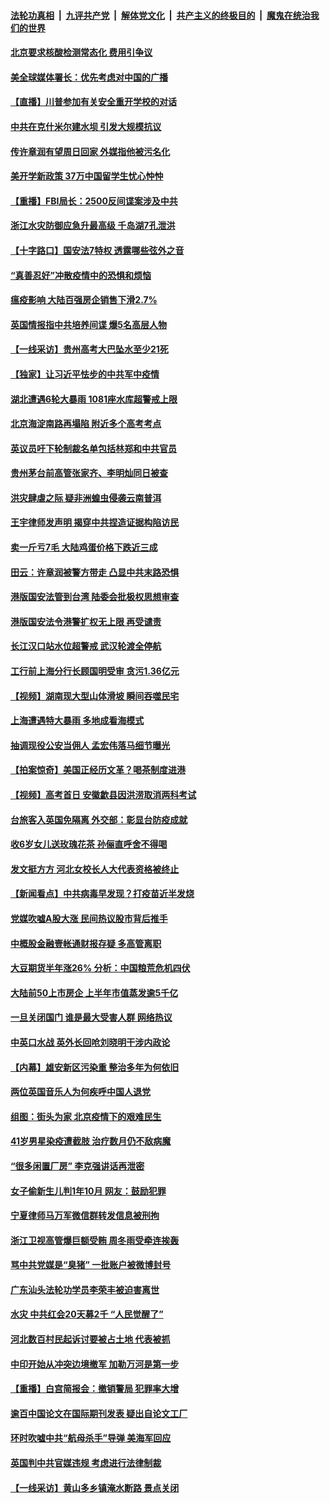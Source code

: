 ####  [法轮功真相](../../../../basic/blob/master/README.md?t=07080131) &nbsp;|&nbsp; [九评共产党](../../../../9ping.md/blob/master/README.md?t=07080131) &nbsp;|&nbsp; [解体党文化](../../../../jtdwh.md/blob/master/README.md?t=07080131)  &nbsp;|&nbsp; [共产主义的终极目的](../../../../gczydzjmd.md/blob/master/README.md?t=07080131) &nbsp;|&nbsp; [魔鬼在统治我们的世界](../../../../mgztzwmdsj.md/blob/master/README.md?t=07080131) 

#### [北京要求核酸检测常态化 费用引争议](../pages/nsc413/n12239422.md?t=07080131) 

#### [美全球媒体署长：优先考虑对中国的广播](../pages/nsc413/n12239365.md?t=07080131) 

#### [【直播】川普参加有关安全重开学校的对话](../pages/nsc413/n12239239.md?t=07080131) 

#### [中共在克什米尔建水坝 引发大规模抗议](../pages/nsc413/n12239209.md?t=07080131) 

#### [传许章润有望周日回家 外媒指他被污名化](../pages/nsc413/n12239196.md?t=07080131) 

#### [美开学新政策 37万中国留学生忧心忡忡](../pages/nsc413/n12239233.md?t=07080131) 

#### [【重播】FBI局长：2500反间谍案涉及中共](../pages/nsc413/n12236620.md?t=07080131) 

#### [浙江水灾防御应急升最高级 千岛湖7孔泄洪](../pages/nsc413/n12238419.md?t=07080131) 


#### [【十字路口】国安法7特权 透露哪些弦外之音](../pages/nsc413/n12237770.md?t=07080131) 

#### [“真善忍好”冲散疫情中的恐惧和烦恼](../pages/nsc413/n12236041.md?t=07080131) 

#### [瘟疫影响 大陆百强房企销售下滑2.7%](../pages/nsc413/n12237724.md?t=07080131) 

#### [英国情报指中共培养间谍 爆5名高层人物](../pages/nsc413/n12238557.md?t=07080131) 

#### [【一线采访】贵州高考大巴坠水至少21死](../pages/nsc413/n12238373.md?t=07080131) 

#### [【独家】让习近平怯步的中共军中疫情](../pages/nsc413/n12231462.md?t=07080131) 

#### [湖北遭遇6轮大暴雨 1081座水库超警戒上限](../pages/nsc413/n12238525.md?t=07080131) 

#### [北京海淀南路再塌陷 附近多个高考考点](../pages/nsc413/n12238820.md?t=07080131) 

#### [英议员吁下轮制裁名单包括林郑和中共官员](../pages/nsc413/n12238655.md?t=07080131) 

#### [贵州茅台前高管张家齐、李明灿同日被查](../pages/nsc413/n12238677.md?t=07080131) 

#### [洪灾肆虐之际 疑非洲蝗虫侵袭云南普洱](../pages/nsc413/n12238523.md?t=07080131) 

#### [王宇律师发声明 揭穿中共捏造证据构陷访民](../pages/nsc413/n12238423.md?t=07080131) 

#### [卖一斤亏7毛 大陆鸡蛋价格下跌近三成](../pages/nsc413/n12238144.md?t=07080131) 

#### [田云：许章润被警方带走 凸显中共末路恐惧](../pages/nsc413/n12237738.md?t=07080131) 

#### [港版国安法管到台湾 陆委会批极权思想审查](../pages/nsc413/n12237824.md?t=07080131) 

#### [港版国安法令港警扩权无上限 再受谴责](../pages/nsc413/n12238249.md?t=07080131) 

#### [长江汉口站水位超警戒 武汉轮渡全停航](../pages/nsc413/n12238034.md?t=07080131) 

#### [工行前上海分行长顾国明受审 贪污1.36亿元](../pages/nsc413/n12238413.md?t=07080131) 

#### [【视频】湖南现大型山体滑坡 瞬间吞噬民宅](../pages/nsc413/n12238326.md?t=07080131) 

#### [上海遭遇特大暴雨 多地成看海模式](../pages/nsc413/n12238005.md?t=07080131) 

#### [抽调现役公安当佣人 孟宏伟落马细节曝光](../pages/nsc413/n12238142.md?t=07080131) 

#### [【拍案惊奇】美国正经历文革？喝茶制度进港](../pages/nsc413/n12237638.md?t=07080131) 

#### [【视频】高考首日 安徽歙县因洪涝取消两科考试](../pages/nsc413/n12237952.md?t=07080131) 

#### [台旅客入英国免隔离 外交部：彰显台防疫成就](../pages/nsc413/n12237834.md?t=07080131) 

#### [收6岁女儿送玫瑰花茶 孙俪直呼舍不得喝](../pages/nsc413/n12237412.md?t=07080131) 

#### [发文挺方方 河北女校长人大代表资格被终止](../pages/nsc413/n12237719.md?t=07080131) 

#### [【新闻看点】中共病毒早发现？打疫苗近半发烧](../pages/nsc413/n12237234.md?t=07080131) 

#### [党媒吹嘘A股大涨 民间热议股市背后推手](../pages/nsc413/n12237384.md?t=07080131) 

#### [中概股金融壹帐通财报存疑 多高管离职](../pages/nsc413/n12237112.md?t=07080131) 

#### [大豆期货半年涨26% 分析：中国粮荒危机四伏](../pages/nsc413/n12237310.md?t=07080131) 

#### [大陆前50上市房企 上半年市值蒸发逾5千亿](../pages/nsc413/n12237372.md?t=07080131) 

#### [一旦关闭国门 谁是最大受害人群 网络热议](../pages/nsc413/n12237311.md?t=07080131) 

#### [中英口水战 英外长回呛刘晓明干涉内政论](../pages/nsc413/n12237345.md?t=07080131) 

#### [【内幕】雄安新区污染重 整治多年为何依旧](../pages/nsc413/n12229945.md?t=07080131) 

#### [两位英国音乐人为何疾呼中国人退党](../pages/nsc413/n12237136.md?t=07080131) 

#### [组图：街头为家 北京疫情下的艰难民生](../pages/nsc413/n12236618.md?t=07080131) 

#### [41岁男星染疫遭截肢 治疗数月仍不敌病魔](../pages/nsc413/n12237074.md?t=07080131) 

#### [“很多闲置厂房” 李克强讲话再泄密](../pages/nsc413/n12237124.md?t=07080131) 

#### [女子偷新生儿判1年10月 网友：鼓励犯罪](../pages/nsc413/n12236965.md?t=07080131) 

#### [宁夏律师马万军微信群转发信息被刑拘](../pages/nsc413/n12237043.md?t=07080131) 

#### [浙江卫视高管爆巨额受贿 周冬雨受牵连挨轰](../pages/nsc413/n12236838.md?t=07080131) 

#### [骂中共党媒是“臭猪” 一批账户被微博封号](../pages/nsc413/n12236958.md?t=07080131) 

#### [广东汕头法轮功学员李荣丰被迫害离世](../pages/nsc413/n12234088.md?t=07080131) 

#### [水灾 中共红会20天募2千 “人民觉醒了”](../pages/nsc413/n12236624.md?t=07080131) 

#### [河北数百村民起诉讨要被占土地 代表被抓](../pages/nsc413/n12236842.md?t=07080131) 

#### [中印开始从冲突边境撤军 加勒万河是第一步](../pages/nsc413/n12236708.md?t=07080131) 

#### [【重播】白宫简报会：撤销警局 犯罪率大增](../pages/nsc413/n12236567.md?t=07080131) 

#### [逾百中国论文在国际期刊发表 疑出自论文工厂](../pages/nsc413/n12236843.md?t=07080131) 

#### [环时吹嘘中共“航母杀手”导弹 美海军回应](../pages/nsc413/n12236663.md?t=07080131) 

#### [英国判中共官媒违规 考虑进行法律制裁](../pages/nsc413/n12236722.md?t=07080131) 

#### [【一线采访】黄山多乡镇淹水断路 景点关闭](../pages/nsc413/n12236492.md?t=07080131) 

